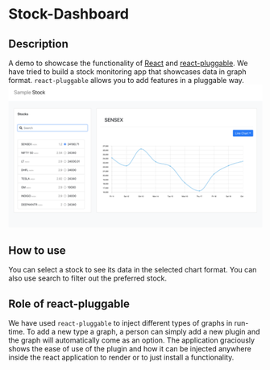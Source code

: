 # Stock-Dashboard

## Description

A demo to showcase the functionality of [React](https://reactjs.org/) and [react-pluggable](https://react-pluggable.github.io/). We have tried to build a stock monitoring app that showcases data in graph format. `react-pluggable` allows you to add features in a pluggable way.
![alt-text](public/images/ss1.png)

## How to use

You can select a stock to see its data in the selected chart format. You can also use search to filter out the preferred stock.

## Role of react-pluggable

We have used `react-pluggable` to inject different types of graphs in run-time. To add a new type a graph, a person can simply add a new plugin and the graph will automatically come as an option. The application graciously shows the ease of use of the plugin and how it can be injected anywhere inside the react application to render or to just install a functionality.
